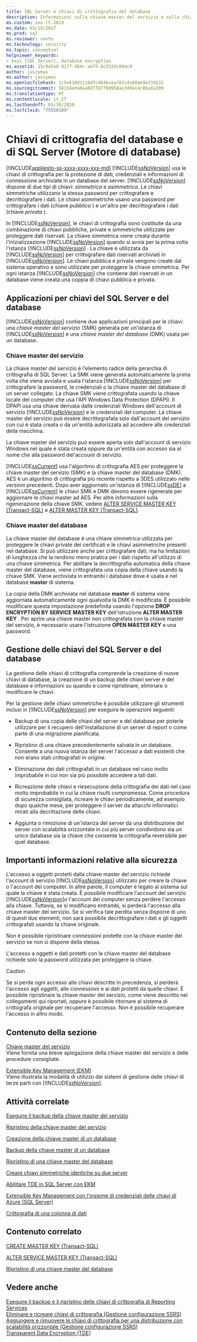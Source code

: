 ```yaml
---
title: SQL Server e chiavi di crittografia del database
description: Informazioni sulla chiave master del servizio e sulla chiave master del database usate dal motore di database di SQL Server per crittografare e proteggere i dati.
ms.custom: seo-lt-2019
ms.date: 03/14/2017
ms.prod: sql
ms.reviewer: vanto
ms.technology: security
ms.topic: conceptual
helpviewer_keywords:
- keys [SQL Server], database encryption
ms.assetid: 15c0a5e8-9177-484c-ae75-8c552dc0dac0
author: jaszymas
ms.author: jaszymas
ms.openlocfilehash: 1c5e618d1116dfc464bcea781cdab8469e735b32
ms.sourcegitcommit: 58158eda0aa0d7f87f9d958ae349a14c0ba8a209
ms.translationtype: HT
ms.contentlocale: it-IT
ms.lasthandoff: 03/30/2020
ms.locfileid: "75558109"
---
```

# <a name="sql-server-and-database-encryption-keys-database-engine"></a>Chiavi di crittografia del database e di SQL Server (Motore di database)
[!INCLUDE[appliesto-ss-xxxx-xxxx-xxx-md](../../../includes/appliesto-ss-xxxx-xxxx-xxx-md.md)]
  [!INCLUDE[ssNoVersion](../../../includes/ssnoversion-md.md)] usa le chiavi di crittografia per la protezione di dati, credenziali e informazioni di connessione archiviate in un database del server. [!INCLUDE[ssNoVersion](../../../includes/ssnoversion-md.md)] dispone di due tipi di chiavi: *simmetrica* e *asimmetrica*. Le chiavi simmetriche utilizzano la stessa password per crittografare e decrittografare i dati. Le chiavi asimmetriche usano una password per crittografare i dati (chiave *pubblica* ) e un'altra per decrittografare i dati (chiave *privata* ).  
  
 In [!INCLUDE[ssNoVersion](../../../includes/ssnoversion-md.md)], le chiavi di crittografia sono costituite da una combinazione di chiavi pubbliche, private e simmetriche utilizzate per proteggere dati riservati. La chiave simmetrica viene creata durante l'inizializzazione [!INCLUDE[ssNoVersion](../../../includes/ssnoversion-md.md)] quando si avvia per la prima volta l'istanza [!INCLUDE[ssNoVersion](../../../includes/ssnoversion-md.md)] . La chiave è utilizzata da [!INCLUDE[ssNoVersion](../../../includes/ssnoversion-md.md)] per crittografare dati riservati archiviati in [!INCLUDE[ssNoVersion](../../../includes/ssnoversion-md.md)]. Le chiavi pubblica e privata vengono create dal sistema operativo e sono utilizzate per proteggere la chiave simmetrica. Per ogni istanza [!INCLUDE[ssNoVersion](../../../includes/ssnoversion-md.md)] che contiene dati riservati in un database viene creata una coppia di chiavi pubblica e privata.  
  
## <a name="applications-for-sql-server-and-database-keys"></a>Applicazioni per chiavi del SQL Server e del database  
 [!INCLUDE[ssNoVersion](../../../includes/ssnoversion-md.md)] contiene due applicazioni principali per le chiavi: una *chiave master del servizio* (SMK) generata per un'istanza di [!INCLUDE[ssNoVersion](../../../includes/ssnoversion-md.md)] e una *chiave master del database* (DMK) usata per un database.

### <a name="service-master-key"></a>Chiave master del servizio
  
 La chiave master del servizio è l'elemento radice della gerarchia di crittografia di SQL Server. La SMK viene generata automaticamente la prima volta che viene avviata e usata l'istanza [!INCLUDE[ssNoVersion](../../../includes/ssnoversion-md.md)] per crittografare la password, le credenziali o la chiave master del database di un server collegato. La chiave SMK viene crittografata usando la chiave locale del computer che usa l'API Windows Data Protection (DPAPI). Il DPAPI usa una chiave derivata dalle credenziali Windows dell'account di servizio [!INCLUDE[ssNoVersion](../../../includes/ssnoversion-md.md)] e le credenziali del computer. La chiave master del servizio può essere decrittografata solo dall'account del servizio con cui è stata creata o da un'entità autorizzata ad accedere alle credenziali della macchina.

La chiave master del servizio può essere aperta solo dall'account di servizio Windows nel quale è stata creata oppure da un'entità con accesso sia al nome che alla password del'account di servizio.

 [!INCLUDE[ssCurrent](../../../includes/sscurrent-md.md)] usa l'algoritmo di crittografia AES per proteggere la chiave master del servizio (SMK) e la chiave master del database (DMK). AES è un algoritmo di crittografia più recente rispetto a 3DES utilizzato nelle versioni precedenti. Dopo aver aggiornato un'istanza di [!INCLUDE[ssDE](../../../includes/ssde-md.md)] a [!INCLUDE[ssCurrent](../../../includes/sscurrent-md.md)] le chiavi SMK e DMK devono essere rigenerate per aggiornare le chiavi master ad AES. Per altre informazioni sulla rigenerazione della chiave SMK, vedere [ALTER SERVICE MASTER KEY &#40;Transact-SQL&#41;](../../../t-sql/statements/alter-service-master-key-transact-sql.md) e [ALTER MASTER KEY &#40;Transact-SQL&#41;](../../../t-sql/statements/alter-master-key-transact-sql.md).

### <a name="database-master-key"></a>Chiave master del database
  
 La chiave master del database è una chiave simmetrica utilizzata per proteggere le chiavi private dei certificati e le chiavi asimmetriche presenti nel database. Si può utilizzare anche per crittografare dati, ma ha limitazioni di lunghezza che la rendono meno pratica per i dati rispetto all'utilizzo di una chiave simmetrica. Per abilitare la decrittografia automatica della chiave master del database, viene crittografata una copia della chiave usando la chiave SMK. Viene archiviata in entrambi i database dove è usata e nel database **master** di sistema.  
  
 La copia della DMK archiviata nel database **master** di sistema viene aggiornata automaticamente ogni qualvolta la DMK è modificata. È possibile modificare questa impostazione predefinita usando l'opzione **DROP ENCRYPTION BY SERVICE MASTER KEY** dell'istruzione **ALTER MASTER KEY** . Per aprire una chiave master non crittografata con la chiave master del servizio, è necessario usare l'istruzione **OPEN MASTER KEY** e una password.  
  
## <a name="managing-sql-server-and-database-keys"></a>Gestione delle chiavi del SQL Server e del database  
 La gestione delle chiavi di crittografia comprende la creazione di nuove chiavi di database, la creazione di un backup delle chiavi server e del database e informazioni su quando e come ripristinare, eliminare o modificare le chiavi.  
  
 Per la gestione delle chiavi simmetriche è possibile utilizzare gli strumenti inclusi in [!INCLUDE[ssNoVersion](../../../includes/ssnoversion-md.md)] per eseguire le operazioni seguenti:  
  
-   Backup di una copia delle chiavi del server e del database per poterle utilizzare per il recupero dell'installazione di un server di report o come parte di una migrazione pianificata.  
  
-   Ripristino di una chiave precedentemente salvata in un database. Consente a una nuova istanza del server l'accesso a dati esistenti che non erano stati crittografati in origine.  
  
-   Eliminazione dei dati crittografati in un database nel caso molto improbabile in cui non sia più possibile accedere a tali dati.  
  
-   Ricreazione delle chiavi e riesecuzione della crittografia dei dati nel caso molto improbabile in cui la chiave risulti compromessa. Come procedura di sicurezza consigliata, ricreare le chiavi periodicamente, ad esempio dopo qualche mese, per proteggere il server da attacchi informatici mirati alla decrittazione delle chiavi.  
  
-   Aggiunta o rimozione di un'istanza del server da una distribuzione del server con scalabilità orizzontale in cui più server condividono sia un unico database sia la chiave che consente la crittografia reversibile per quel database.  
  
## <a name="important-security-information"></a>Importanti informazioni relative alla sicurezza  
 L'accesso a oggetti protetti dalla chiave master del servizio richiede l'account di servizio [!INCLUDE[ssNoVersion](../../../includes/ssnoversion-md.md)] utilizzato per creare la chiave o l'account del computer. In altre parole, il computer è legato al sistema sul quale la chiave è stata creata. È possibile modificare l'account del servizio [!INCLUDE[ssNoVersion](../../../includes/ssnoversion-md.md)]*o* l'account del computer senza perdere l'accesso alla chiave. Tuttavia, se si modificano entrambi, si perderà l'accesso alla chiave master del servizio. Se si verifica tale perdita senza disporre di uno di questi due elementi, non sarà possibile decrittografare i dati e gli oggetti crittografati usando la chiave originale.  
  
 Non è possibile ripristinare connessioni protette con la chiave master del servizio se non si dispone della stessa.  
  
 L'accesso a oggetti e dati protetti con la chiave master del database richiede solo la password utilizzata per proteggere la chiave.  
  
> [!CAUTION]  
>  Se si perde ogni accesso alle chiavi descritte in precedenza, si perderà l'accesso agli oggetti, alle connessioni e ai dati protetti da quelle chiavi. È possibile ripristinare la chiave master del servizio, come viene descritto nei collegamenti qui riportati, oppure è possibile ritornare al sistema di crittografa originale per recuperare l'accesso. Non è possibile recuperare l'accesso in altro modo.  
  
## <a name="in-this-section"></a>Contenuto della sezione  
 [Chiave master del servizio](../../../relational-databases/security/encryption/service-master-key.md)  
 Viene fornita una breve spiegazione della chiave master del servizio e delle procedure consigliate.  
  
 [Extensible Key Management &#40;EKM&#41;](../../../relational-databases/security/encryption/extensible-key-management-ekm.md)  
 Viene illustrata la modalità di utilizzo dei sistemi di gestione delle chiavi di terze parti con [!INCLUDE[ssNoVersion](../../../includes/ssnoversion-md.md)].  
  
## <a name="related-tasks"></a>Attività correlate  
 [Eseguire il backup della chiave master del servizio](../../../relational-databases/security/encryption/back-up-the-service-master-key.md)  
  
 [Ripristino della chiave master del servizio](../../../relational-databases/security/encryption/restore-the-service-master-key.md)  
  
 [Creazione della chiave master di un database](../../../relational-databases/security/encryption/create-a-database-master-key.md)  
  
 [Backup della chiave master di un database](../../../relational-databases/security/encryption/back-up-a-database-master-key.md)  
  
 [Ripristino di una chiave master del database](../../../relational-databases/security/encryption/restore-a-database-master-key.md)  
  
 [Creare chiavi simmetriche identiche su due server](../../../relational-databases/security/encryption/create-identical-symmetric-keys-on-two-servers.md)  
  
 [Abilitare TDE in SQL Server con EKM](../../../relational-databases/security/encryption/enable-tde-on-sql-server-using-ekm.md)  
  
 [Extensible Key Management con l'insieme di credenziali delle chiavi di Azure &#40;SQL Server&#41;](../../../relational-databases/security/encryption/extensible-key-management-using-azure-key-vault-sql-server.md)  
  
 [Crittografia di una colonna di dati](../../../relational-databases/security/encryption/encrypt-a-column-of-data.md)  
  
## <a name="related-content"></a>Contenuto correlato  
 [CREATE MASTER KEY &#40;Transact-SQL&#41;](../../../t-sql/statements/create-master-key-transact-sql.md)  
  
 [ALTER SERVICE MASTER KEY &#40;Transact-SQL&#41;](../../../t-sql/statements/alter-service-master-key-transact-sql.md)  
  
 [Ripristino di una chiave master del database](../../../relational-databases/security/encryption/restore-a-database-master-key.md)  
  
## <a name="see-also"></a>Vedere anche  
 [Eseguire il backup e il ripristino delle chiavi di crittografia di Reporting Services](../../../reporting-services/install-windows/ssrs-encryption-keys-back-up-and-restore-encryption-keys.md)   
 [Eliminare e ricreare chiavi di crittografia &#40;Gestione configurazione SSRS&#41;](../../../reporting-services/install-windows/ssrs-encryption-keys-delete-and-re-create-encryption-keys.md)   
 [Aggiungere e rimuovere le chiavi di crittografia per una distribuzione con scalabilità orizzontale &#40;Gestione configurazione SSRS&#41;](../../../reporting-services/install-windows/add-and-remove-encryption-keys-for-scale-out-deployment.md)   
 [Transparent Data Encryption &#40;TDE&#41;](../../../relational-databases/security/encryption/transparent-data-encryption.md)  
  
  
